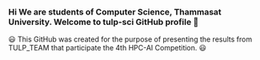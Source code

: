 ### Hi We are students of Computer Science, Thammasat University. Welcome to tulp-sci GitHub profile 👋
:smiley: This GitHub was created for the purpose of presenting the results from TULP_TEAM that participate the 4th HPC-AI Competition. :smiley:

<!--
**tulp-sci/tulp-sci** is a ✨ _special_ ✨ repository because its `README.md` (this file) appears on your GitHub profile.

Here are some ideas to get you started:

- 🔭 I’m currently working on ...
- 🌱 I’m currently learning ...
- 👯 I’m looking to collaborate on ...
- 🤔 I’m looking for help with ...
- 💬 Ask me about ...
- 📫 How to reach me: ...
- 😄 Pronouns: ...
- ⚡ Fun fact: ...
-->
